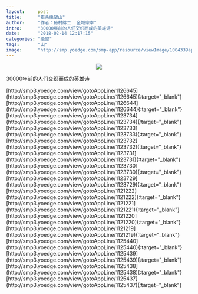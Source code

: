 ```yaml
---
layout:     post
title:      "猎杀绝望山"
author:     "作者：藤村绯二  金城宗幸"
intro:      "30000年前的人们交织而成的英雄诗"
date:       "2018-02-14 12:17:15"
categories: "绝望"
tags:       "山"
image:      "http://smp.yoedge.com/smp-app/resource/viewImage/1004339appline.png"
---
```

<div style="text-align: center">
<p><img src="http://smp.yoedge.com/smp-app/resource/viewImage/1004339appline.png"/></p>
</div>
<p class="post-meta">
<span>30000年前的人们交织而成的英雄诗</span>
</p>
[http://smp3.yoedge.com/view/gotoAppLine/1126645](http://smp3.yoedge.com/view/gotoAppLine/1126645){:target="_blank"}
[http://smp3.yoedge.com/view/gotoAppLine/1126644](http://smp3.yoedge.com/view/gotoAppLine/1126644){:target="_blank"}
[http://smp3.yoedge.com/view/gotoAppLine/1123734](http://smp3.yoedge.com/view/gotoAppLine/1123734){:target="_blank"}
[http://smp3.yoedge.com/view/gotoAppLine/1123733](http://smp3.yoedge.com/view/gotoAppLine/1123733){:target="_blank"}
[http://smp3.yoedge.com/view/gotoAppLine/1123732](http://smp3.yoedge.com/view/gotoAppLine/1123732){:target="_blank"}
[http://smp3.yoedge.com/view/gotoAppLine/1123731](http://smp3.yoedge.com/view/gotoAppLine/1123731){:target="_blank"}
[http://smp3.yoedge.com/view/gotoAppLine/1123730](http://smp3.yoedge.com/view/gotoAppLine/1123730){:target="_blank"}
[http://smp3.yoedge.com/view/gotoAppLine/1123729](http://smp3.yoedge.com/view/gotoAppLine/1123729){:target="_blank"}
[http://smp3.yoedge.com/view/gotoAppLine/1121222](http://smp3.yoedge.com/view/gotoAppLine/1121222){:target="_blank"}
[http://smp3.yoedge.com/view/gotoAppLine/1121221](http://smp3.yoedge.com/view/gotoAppLine/1121221){:target="_blank"}
[http://smp3.yoedge.com/view/gotoAppLine/1121220](http://smp3.yoedge.com/view/gotoAppLine/1121220){:target="_blank"}
[http://smp3.yoedge.com/view/gotoAppLine/1121219](http://smp3.yoedge.com/view/gotoAppLine/1121219){:target="_blank"}
[http://smp3.yoedge.com/view/gotoAppLine/1125440](http://smp3.yoedge.com/view/gotoAppLine/1125440){:target="_blank"}
[http://smp3.yoedge.com/view/gotoAppLine/1125439](http://smp3.yoedge.com/view/gotoAppLine/1125439){:target="_blank"}
[http://smp3.yoedge.com/view/gotoAppLine/1125438](http://smp3.yoedge.com/view/gotoAppLine/1125438){:target="_blank"}
[http://smp3.yoedge.com/view/gotoAppLine/1125437](http://smp3.yoedge.com/view/gotoAppLine/1125437){:target="_blank"}


